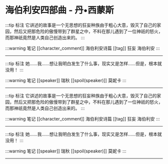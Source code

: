 # 海伯利安四部曲 - 丹•西蒙斯

:::tip 标注
它讲述的故事是一个无思想的狂妄种族由于粗心大意，毁灭了自己的家园，然后又把那危险的傲慢带到了群星之中，不料在那儿遇到了一位神祇的怒火，而那神祇竟然是人类自己创造出来的。
:::

:::warning 笔记
[[character_comment]] 海伯利安诗篇
[[tag]] 狂妄 海伯利安
:::

---

:::tip 标注
她……我……想让我明白发生了什么事，现实又是怎样……但是，根本就没用！
:::

:::warning 笔记
[[speaker]] 瑞秋
[[spoil(speaker)]] 莫妮卡
:::

---

:::tip 标注
它讲述的故事是一个无思想的狂妄种族由于粗心大意，毁灭了自己的家园，然后又把那危险的傲慢带到了群星之中，不料在那儿遇到了一位神祇的怒火，而那神祇竟然是人类自己创造出来的。
:::

:::warning 笔记
[[character_comment]] 海伯利安诗篇
[[tag]] 狂妄 海伯利安
:::

---

:::tip 标注
她……我……想让我明白发生了什么事，现实又是怎样……但是，根本就没用！
:::

:::warning 笔记
[[speaker]] 瑞秋
[[spoil(speaker)]] 莫妮卡
:::

---


